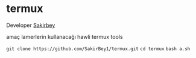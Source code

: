# termux

Developer [Sakirbey](https://t.me/SakirBey2)

amaç lamerlerin kullanacağı hawli termux tools

``` git clone https://github.com/SakirBey1/termux.git ```
``` cd termux ```
``` bash a.sh ```

